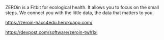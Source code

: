 ZEROin is a Fitbit for ecological health. It allows you to focus on the small steps. We connect you with the little data, the data that matters to you.

https://zeroin-hacc4edu.herokuapp.com/

https://devpost.com/software/zeroin-twh1xl
